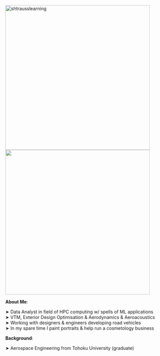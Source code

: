 <img align="center" width="450em" src="https://github-readme-streak-stats.herokuapp.com/?user=shtrausslearning&theme=ayu-mirage" alt="shtrausslearning"/> <img align="center" width="450em" src="https://github-readme-stats.anuraghazra1.vercel.app/api/top-langs/?username=shtrausslearning&layout=compact&theme=ayu-mirage"/>

<b>About Me</b>:

➤ Data Analyst in field of HPC computing w/ spells of ML applications <br>
➤ VTM, Exterior Design Optimisation & Aerodynamics & Aeroacoustics <br>
➤ Working with designers & engineers developing road vehicles <br>
➤ In my spare time I paint portraits & help run a cosmetology business <br>

<b>Background</b>: <br>

➤ Aerospace Engineering from Tohoku University (graduate)
